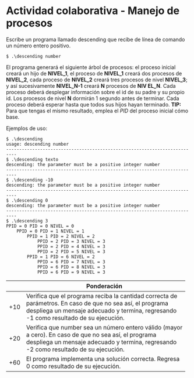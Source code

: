 # Actividad colaborativa - Manejo de procesos
Escribe un programa llamado descending que recibe de línea de comando un número entero positivo.

```
$ .\descending number
```

El programa generará el siguiente árbol de procesos: el proceso inicial creará un hijo de **NIVEL_1**, el proceso de **NIVEL_1** creará dos procesos de **NIVEL_2**, cada proceso de **NIVEL_2** creará tres procesos de nivel **NIVEL_3**; y así sucesivamente **NIVEL_N-1** creará **N** procesos de **NIV EL_N**. Cada proceso deberá desplegar información sobre el id de su padre y su propio id. Los procesos de nivel **N** dormirán 1 segundo antes de terminar. Cada proceso deberá esperar hasta que todos sus hijos hayan terminado. **TIP:** Para que tengas el mismo resultado, emplea el *PID* del proceso inicial cómo base.

Ejemplos de uso:
```
$ .\descending
usage: descending number
--------------------------------------------------------------------------
$ .\descending texto
descending: the parameter must be a positive integer number
--------------------------------------------------------------------------
$ .\descending -10
descending: the parameter must be a positive integer number
--------------------------------------------------------------------------
$ .\descending 0
descending: the parameter must be a positive integer number
--------------------------------------------------------------------------
$ .\descending 3
PPID = 0 PID = 0 NIVEL = 0
	PPID = 0 PID = 1 NIVEL = 1
		PPID = 1 PID = 2 NIVEL = 2
			PPID = 2 PID = 3 NIVEL = 3
			PPID = 2 PID = 4 NIVEL = 3
			PPID = 2 PID = 5 NIVEL = 3
		PPID = 1 PID = 6 NIVEL = 2
			PPID = 6 PID = 7 NIVEL = 3
			PPID = 6 PID = 8 NIVEL = 3
			PPID = 6 PID = 9 NIVEL = 3
```

|     | Ponderación                                                                                                                                                                                                |
|-----|------------------------------------------------------------------------------------------------------------------------------------------------------------------------------------------------------------|
| +10 | Verifica que el programa reciba la cantidad correcta de<br>parámetros. En caso de que no sea así, el programa<br>despliega un mensaje adecuado y termina, regresando<br>-1 como resultado de su ejecución. |
| +20 | Verifica que number sea un número entero válido (mayor<br>a cero). En caso de que no sea así, el programa<br>despliega un mensaje adecuado y termina, regresando<br>-2 como resultado de su ejecución.     |
| +60 | El programa implementa una solución correcta. Regresa<br>0 como resultado de su ejecución.                                                                                                                 |
